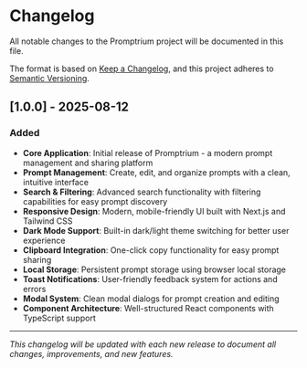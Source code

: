 # Changelog

All notable changes to the Promptrium project will be documented in this file.

The format is based on [Keep a Changelog](https://keepachangelog.com/en/1.0.0/),
and this project adheres to [Semantic Versioning](https://semver.org/spec/v2.0.0.html).

## [1.0.0] - 2025-08-12

### Added

- **Core Application**: Initial release of Promptrium - a modern prompt management and sharing platform
- **Prompt Management**: Create, edit, and organize prompts with a clean, intuitive interface
- **Search & Filtering**: Advanced search functionality with filtering capabilities for easy prompt discovery
- **Responsive Design**: Modern, mobile-friendly UI built with Next.js and Tailwind CSS
- **Dark Mode Support**: Built-in dark/light theme switching for better user experience
- **Clipboard Integration**: One-click copy functionality for easy prompt sharing
- **Local Storage**: Persistent prompt storage using browser local storage
- **Toast Notifications**: User-friendly feedback system for actions and errors
- **Modal System**: Clean modal dialogs for prompt creation and editing
- **Component Architecture**: Well-structured React components with TypeScript support

---

_This changelog will be updated with each new release to document all changes, improvements, and new features._

